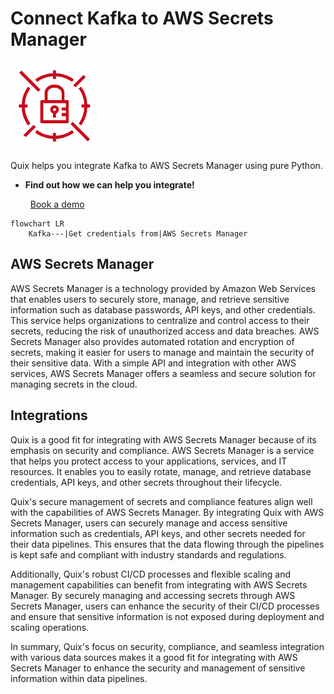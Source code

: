 # Connect Kafka to AWS Secrets Manager

![](./images/logo_1.jpg)

Quix helps you integrate Kafka to AWS Secrets Manager using pure Python.

<div class="grid cards blog-grid-card" markdown>

- __Find out how we can help you integrate!__

    <a class="md-button md-button--primary" href="https://share.hsforms.com/1iW0TmZzKQMChk0lxd_tGiw4yjw2?__hstc=175542013.2303933fbd746c0ac86d9ccbe9bc9100.1728383268831.1729603416735.1729620918855.31&__hssc=175542013.1.1729620918855&__hsfp=2132701734" target="_blank" style="margin:.5rem;">Book a demo</a>

</div>

```mermaid
flowchart LR
    Kafka---|Get credentials from|AWS Secrets Manager
```

## AWS Secrets Manager

AWS Secrets Manager is a technology provided by Amazon Web Services that enables users to securely store, manage, and retrieve sensitive information such as database passwords, API keys, and other credentials. This service helps organizations to centralize and control access to their secrets, reducing the risk of unauthorized access and data breaches. AWS Secrets Manager also provides automated rotation and encryption of secrets, making it easier for users to manage and maintain the security of their sensitive data. With a simple API and integration with other AWS services, AWS Secrets Manager offers a seamless and secure solution for managing secrets in the cloud.

## Integrations

Quix is a good fit for integrating with AWS Secrets Manager because of its emphasis on security and compliance. AWS Secrets Manager is a service that helps you protect access to your applications, services, and IT resources. It enables you to easily rotate, manage, and retrieve database credentials, API keys, and other secrets throughout their lifecycle. 

Quix's secure management of secrets and compliance features align well with the capabilities of AWS Secrets Manager. By integrating Quix with AWS Secrets Manager, users can securely manage and access sensitive information such as credentials, API keys, and other secrets needed for their data pipelines. This ensures that the data flowing through the pipelines is kept safe and compliant with industry standards and regulations.

Additionally, Quix's robust CI/CD processes and flexible scaling and management capabilities can benefit from integrating with AWS Secrets Manager. By securely managing and accessing secrets through AWS Secrets Manager, users can enhance the security of their CI/CD processes and ensure that sensitive information is not exposed during deployment and scaling operations.

In summary, Quix's focus on security, compliance, and seamless integration with various data sources makes it a good fit for integrating with AWS Secrets Manager to enhance the security and management of sensitive information within data pipelines.


